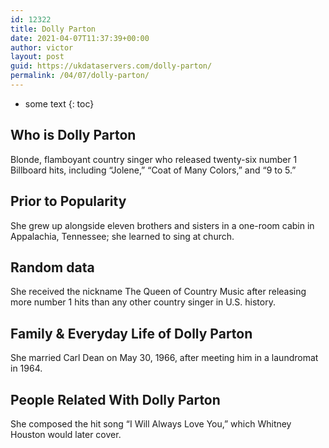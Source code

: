 ```yaml
---
id: 12322
title: Dolly Parton
date: 2021-04-07T11:37:39+00:00
author: victor
layout: post
guid: https://ukdataservers.com/dolly-parton/
permalink: /04/07/dolly-parton/
---
```


* some text
{: toc}


## Who is Dolly Parton



Blonde, flamboyant country singer who released twenty-six number 1 Billboard hits, including &#8220;Jolene,&#8221; &#8220;Coat of Many Colors,&#8221; and &#8220;9 to 5.&#8221;

                
                
                
## Prior to Popularity



She grew up alongside eleven brothers and sisters in a one-room cabin in Appalachia, Tennessee; she learned to sing at church.

                
                
                
## Random data



She received the nickname The Queen of Country Music after releasing more number 1 hits than any other country singer in U.S. history.

                
                
                
## Family & Everyday Life of Dolly Parton



She married Carl Dean on May 30, 1966, after meeting him in a laundromat in 1964.

                
                
                
## People Related With Dolly Parton



She composed the hit song &#8220;I Will Always Love You,&#8221; which Whitney Houston would later cover.

                
              
            
          
          
          